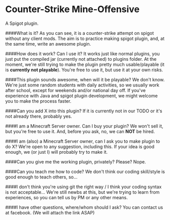 # Counter-Strike Mine-Offensive
A Spigot plugin.

####What is it?
As you can see, it is a counter-strike attempt on spigot without any client mods. The aim is to practice making spigot plugin, and, at the same time, write an awesome plugin.

####How does it work? Can I use it?
It works just like normal plugins, you just put the compiled jar (currently not attached) to plugins folder. At the moment, we're still trying to make the plugin pretty much usable/playable (it is **currently not playable**). You're free to use it, but use it at your own risks.

####This plugin sounds awesome, when will it be playable?
We don't know. We're just some random students with daily activities, so we usually work after school, except for weekends and/or national day off. If you've experience with Java and spigot plugin development, we might welcome you to make the process faster.

####Can you add X into this plugin?
If it is currently not in our TODO or it's not already there, probably yes.

####I am a Minecraft Server owner. Can I buy your plugin?
We won't sell it, but you're free to use it. And, before you ask, no, we can **NOT** be hired.

####I am (also) a Minecraft Server owner, can I ask you to make plugin to do X?
We're open to any suggestion, including this. If your idea is good enough, we (or just I) will probably try to make it.

####Can you give me the working plugin, privately? Please?
Nope.

####Can you teach me how to code?
We don't think our coding skill/style is good enough to teach others, so...

####I don't think you're using git the right way / I think your coding syntax is not acceptable...
We're still newbs at this, but we're trying to learn from experiences, so you can tell us by PM or any other means.

####I have other questions, where/whom should I ask?
You can contact us at facebook. (We will attach the link ASAP)
